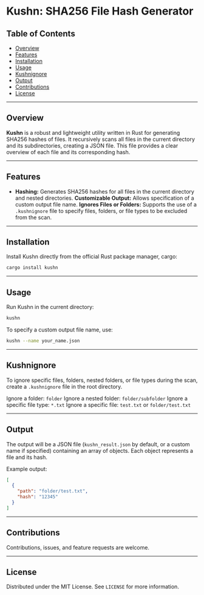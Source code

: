 # Kushn: SHA256 File Hash Generator

## Table of Contents

- [Overview](#overview)
- [Features](#features)
- [Installation](#installation)
- [Usage](#usage)
- [Kushnignore](#kushnignore)
- [Output](#output)
- [Contributions](#contributions)
- [License](#license)

---

## Overview

**Kushn** is a robust and lightweight utility written in Rust for generating SHA256 hashes of files. It recursively scans all files in the current directory and its subdirectories, creating a JSON file. This file provides a clear overview of each file and its corresponding hash.

---

## Features

- **Hashing:** Generates SHA256 hashes for all files in the current directory and nested directories.
**Customizable Output:** Allows specification of a custom output file name.
**Ignores Files or Folders:** Supports the use of a `.kushnignore` file to specify files, folders, or file types to be excluded from the scan.

---

## Installation

Install Kushn directly from the official Rust package manager, cargo:

```bash
cargo install kushn
```

---

## Usage

Run Kushn in the current directory:

```bash
kushn
```

To specify a custom output file name, use:

```bash
kushn --name your_name.json
```

---

## Kushnignore

To ignore specific files, folders, nested folders, or file types during the scan, create a `.kushnignore` file in the root directory.

Ignore a folder: `folder`
Ignore a nested folder: `folder/subfolder`
Ignore a specific file type: `*.txt`
Ignore a specific file: `test.txt` or `folder/test.txt`

---

## Output

The output will be a JSON file (`kushn_result.json` by default, or a custom name if specified) containing an array of objects. Each object represents a file and its hash.

Example output:

```json
[
  {
    "path": "folder/test.txt",
    "hash": "12345"
  }
]
```

---

## Contributions

Contributions, issues, and feature requests are welcome.

---

## License

Distributed under the MIT License. See `LICENSE` for more information.


